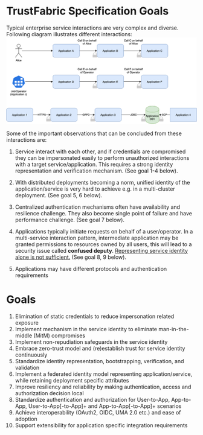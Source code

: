 # TrustFabric Specification Goals

Typical enterprise service interactions are very complex and diverse. Following diagram illustrates different interactions:
![](./media/Application-Usecases.png)

Some of the important observations that can be concluded from these interactions are:


    
1. Service interact with each other, and if credentials are compromised they can be impersonated easily to perform unauthorized interactions with a target service/application. This requires a strong identity representation and verification mechanism. (See goal 1-4 below).

1. With distributed deployments becoming a norm, unified identity of the application/service is very hard to achieve e.g. in a multi-cluster deployment.  (See goal 5, 6 below).
 
1. Centralized authentication mechanisms often have availability and resilience challenge. They also become single point of failure and have performance challenge. (See goal 7 below).

1. Applications typically initiate requests on behalf of a user/operator. In a multi-service interaction pattern, intermediate application may be granted permissions to resources owned by all users, this will lead to a security issue called **confused deputy**. <u>Representing service identity alone is not sufficient.</u> (See goal 8, 9 below).

1. Applications may have different protocols and authentication requirements

# Goals

1. Elimination of static credentials to reduce impersonation related exposure
1. Implement mechanism in the service identity to eliminate man-in-the-middle (MitM) compromises
1. Implement non-repudiation safeguards in the service identity
1. Embrace zero-trust model and (re)establish trust for service identity continuously
1. Standardize identity representation, bootstrapping, verification, and validation
1. Implement a federated identity model representing application/service, while retaining deployment specific attributes
1. Improve resiliency and reliability by making authentication, access and authorization decision local
1. Standardize authentication and authorization for User-to-App, App-to-App, User-to-App[-to-App]+ and App-to-App[-to-App]+ scenarios
1. Achieve interoperability (OAuth2, OIDC, UMA 2.0 etc.) and ease of adoption
1. Support extensibility for application specific integration requirements